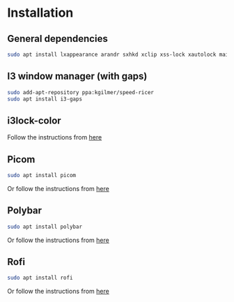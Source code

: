 # Installation

## General dependencies

```bash
sudo apt install lxappearance arandr sxhkd xclip xss-lock xautolock maim nitrogen trayer blueman thunar
```

## I3 window manager (with gaps)

```bash
sudo add-apt-repository ppa:kgilmer/speed-ricer
sudo apt install i3-gaps
```

## i3lock-color

Follow the instructions from [here](https://github.com/Raymo111/i3lock-color)

## Picom

```bash
sudo apt install picom
```

Or follow the instructions from [here](https://github.com/yshui/picom)

## Polybar

```bash
sudo apt install polybar
```

Or follow the instructions from [here](https://github.com/davatorium/rofi)

## Rofi

```bash
sudo apt install rofi
```

Or follow the instructions from [here](https://github.com/davatorium/rofi)
